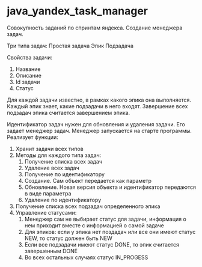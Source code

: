 # java_yandex_task_manager
Совокупность заданий по спринтам яндекса. Создание менеджера задач.

Три типа задач:
Простая задача
Эпик
Подзадача

Свойства задачи:
1. Название
2. Описание
3. Id задачи
4. Статус

Для каждой задачи известно, в рамках какого эпика она выполняется.
Каждый эпик знает, какие подзадачи в него входят.
Завершение всех подзадач эпика считается завершением эпика.

Идентификатор задач нужен для обновления и удаления задачи. Его задает менеджер задач.
Менеджер запускается на старте программы. Реализует функции:
1. Хранит задачи всех типов
2. Методы для каждого типа задач:
   1. Получение списка всех задач
   2. Удаление всех задач
   3. Получение по идентификатору
   4. Создание. Сам объект передается как параметр
   5. Обновление. Новая версия объекта и идентификатор передаются в виде параметра
   6. Удаление по идентификатору
3. Получение списка всех подзадач определенного эпика
4. Управление статусами:
    1. Менеджер сам не выбирает статус для задачи, информация о нем приходит вместе 
    с информацией о самой задаче
    2. Для эпиков: если у эпика нет поздадач или все они имеют статус NEW, то статус
    должен быть NEW
    3. Если все подзадачи имеют статус DONE, то эпик считается завершенным DONE
    4. Во всех остальных случаях статус IN_PROGESS


